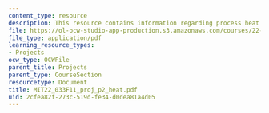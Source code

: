 ```yaml
---
content_type: resource
description: This resource contains information regarding process heat progress report.
file: https://ol-ocw-studio-app-production.s3.amazonaws.com/courses/22-033-nuclear-systems-design-project-fall-2011/2cfea82f273c519dfe34d0dea81a4d05_MIT22_033F11_proj_p2_heat.pdf
file_type: application/pdf
learning_resource_types:
- Projects
ocw_type: OCWFile
parent_title: Projects
parent_type: CourseSection
resourcetype: Document
title: MIT22_033F11_proj_p2_heat.pdf
uid: 2cfea82f-273c-519d-fe34-d0dea81a4d05
---
```

